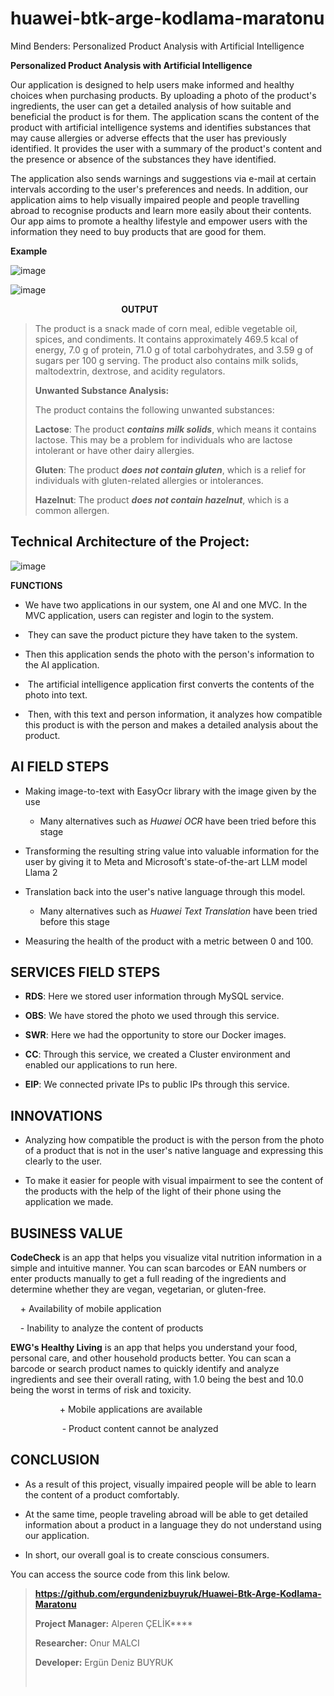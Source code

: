 # huawei-btk-arge-kodlama-maratonu
Mind Benders: Personalized Product Analysis with Artificial
Intelligence

**Personalized Product Analysis with Artificial Intelligence**

Our application is designed to help users make informed and healthy
choices when purchasing products. By uploading a photo of the product\'s
ingredients, the user can get a detailed analysis of how suitable and
beneficial the product is for them. The application scans the content of
the product with artificial intelligence systems and identifies
substances that may cause allergies or adverse effects that the user has
previously identified. It provides the user with a summary of the
product\'s content and the presence or absence of the substances they
have identified.

The application also sends warnings and suggestions via e-mail at
certain intervals according to the user\'s preferences and needs. In
addition, our application aims to help visually impaired people and
people travelling abroad to recognise products and learn more easily
about their contents. Our app aims to promote a healthy lifestyle and
empower users with the information they need to buy products that are
good for them.

**Example**

![image](https://github.com/ergundenizbuyruk/Huawei-Btk-Arge-Kodlama-Maratonu/assets/83646458/e2545374-c878-487e-b706-130b016314ad)

![image](https://github.com/ergundenizbuyruk/Huawei-Btk-Arge-Kodlama-Maratonu/assets/83646458/33cc44b6-f3ae-4f63-bc08-2e0fc70aea06)

                                            
**OUTPUT**
> The product is a snack made of corn meal, edible vegetable oil, spices,
>and condiments. It contains approximately 469.5 kcal of energy, 7.0 g of
>protein, 71.0 g of total carbohydrates, and 3.59 g of sugars per 100 g
>serving. The product also contains milk solids, maltodextrin, dextrose,
>and acidity regulators.
>
>**Unwanted Substance Analysis:**
>
>The product contains the following unwanted substances:
>
>**Lactose**: The product ***contains milk solids***, which means it
>contains lactose. This may be a problem for individuals who are lactose
>intolerant or have other dairy allergies.
>
>**Gluten**: The product ***does not contain gluten***, which is a relief
>for individuals with gluten-related allergies or intolerances.
>
>**Hazelnut**: The product ***does not contain hazelnut***, which is a
>common allergen.



## **Technical Architecture of the Project:**


![image](https://github.com/ergundenizbuyruk/Huawei-Btk-Arge-Kodlama-Maratonu/assets/83646458/20349f9f-9f85-4134-a2b5-33870434fe3b)

**FUNCTIONS**

-   We have two applications in our system, one AI and one MVC. In the
    MVC application, users can register and login to the system.

-    They can save the product picture they have taken to the system.

-   Then this application sends the photo with the person\'s information
    to the AI application.

-    The artificial intelligence application first converts the contents
    of the photo into text.

-    Then, with this text and person information, it analyzes how
    compatible this product is with the person and makes a detailed
    analysis about the product.

## **AI FIELD STEPS**

-   Making image-to-text with EasyOcr library with the image given by the use

    -   Many alternatives such as *Huawei OCR* have been tried before this stage

-   Transforming the resulting string value into valuable information for the user by giving it to Meta and Microsoft\'s state-of-the-art LLM model Llama 2

-   Translation back into the user\'s native language through this model.

    -   Many alternatives such as *Huawei Text Translation* have been tried before this stage

-   Measuring the health of the product with a metric between 0 and 100.

## **SERVICES FIELD STEPS**

-   **RDS**: Here we stored user information through MySQL service.

-   **OBS**: We have stored the photo we used through this service.

-   **SWR**: Here we had the opportunity to store our Docker images.

-   **CC**: Through this service, we created a Cluster environment and enabled our applications to run here.

-   **EIP**: We connected private IPs to public IPs through this service.

## **INNOVATIONS**

-   Analyzing how compatible the product is with the person from the
    photo of a product that is not in the user\'s native language and
    expressing this clearly to the user.

-   To make it easier for people with visual impairment to see the
    content of the products with the help of the light of their phone
    using the application we made.

## **BUSINESS VALUE**​​​​​​​

 **CodeCheck** is an app that helps you visualize vital nutrition
 information in a simple and intuitive manner. You can scan barcodes or
 EAN numbers or enter products manually to get a full reading of the
 ingredients and determine whether they are vegan, vegetarian, or
 gluten-free.

     + Availability of mobile application

     - Inability to analyze the content of products

 **EWG\'s Healthy Living** is an app that helps you understand your
 food, personal care, and other household products better. You can scan
 a barcode or search product names to quickly identify and analyze
 ingredients and see their overall rating, with 1.0 being the best and
 10.0 being the worst in terms of risk and toxicity.

                     + Mobile applications are available

                      - Product content cannot be analyzed

 ## **CONCLUSION**

-   As a result of this project, visually impaired people will be able
    to learn the content of a product comfortably.

-   At the same time, people traveling abroad will be able to get
    detailed information about a product in a language they do not
    understand using our application.

-   In short, our overall goal is to create conscious consumers.

 You can access the source code from this link below.

> **https://github.com/ergundenizbuyruk/Huawei-Btk-Arge-Kodlama-Maratonu**
>
> **Project Manager:** Alperen ÇELİK**​​​​​​​**
>
> **Researcher:** Onur MALCI
>
> **Developer:** Ergün Deniz BUYRUK
>
> **​​**



